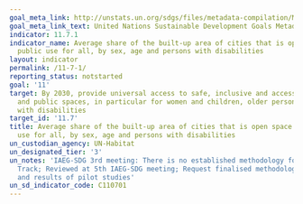```yaml
---
goal_meta_link: http://unstats.un.org/sdgs/files/metadata-compilation/Metadata-Goal-11.pdf
goal_meta_link_text: United Nations Sustainable Development Goals Metadata (pdf 2066kB)
indicator: 11.7.1
indicator_name: Average share of the built-up area of cities that is open space for
  public use for all, by sex, age and persons with disabilities
layout: indicator
permalink: /11-7-1/
reporting_status: notstarted
goal: '11'
target: By 2030, provide universal access to safe, inclusive and accessible, green
  and public spaces, in particular for women and children, older persons and persons
  with disabilities
target_id: '11.7'
title: Average share of the built-up area of cities that is open space for public
  use for all, by sex, age and persons with disabilities
un_custodian_agency: UN-Habitat
un_designated_tier: '3'
un_notes: 'IAEG-SDG 3rd meeting: There is no established methodology for the indicatorFast
  Track; Reviewed at 5th IAEG-SDG meeting; Request finalised methodology development
  and results of pilot studies'
un_sd_indicator_code: C110701
---
```

